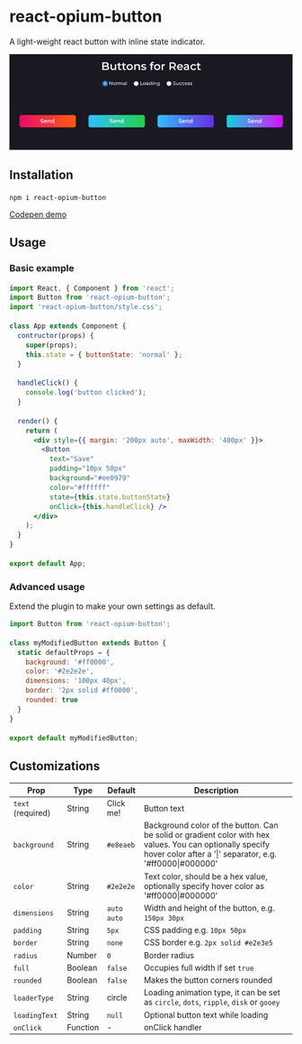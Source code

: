 # react-opium-button
A light-weight react button with inline state indicator.

<img src="https://github.com/pb03/react-opium-button/raw/master/demo.gif" width="680" alt="Demo">

## Installation
`npm i react-opium-button`

[Codepen demo](https://codepen.io/prasanjit/pen/dmraqZ)

## Usage

### Basic example
```jsx
import React, { Component } from 'react';
import Button from 'react-opium-button';
import 'react-opium-button/style.css';

class App extends Component {
  contructor(props) {
    super(props);
    this.state = { buttonState: 'normal' };
  }

  handleClick() {
    console.log('button clicked');
  }

  render() {
    return (
      <div style={{ margin: '200px auto', maxWidth: '400px' }}>
        <Button
          text="Save"
          padding="10px 50px"
          background="#ee0979"
          color="#ffffff"
          state={this.state.buttonState}
          onClick={this.handleClick} />
      </div>
    );
  }
}

export default App;
```

### Advanced usage
Extend the plugin to make your own settings as default.
```jsx
import Button from 'react-opium-button';

class myModifiedButton extends Button {
  static defaultProps = {
    background: '#ff0000',
    color: '#2e2e2e',
    dimensions: '100px 40px',
    border: '2px solid #ff0000',
    rounded: true
  }
}

export default myModifiedButton;
```

## Customizations

| Prop | Type | Default | Description |
|---|---|---|---|
| `text` (required) | String | Click me! | Button text |
| `background` | String | `#e8eaeb` | Background color of the button. Can be solid or gradient color with hex values. You can optionally specify hover color after a '&#124;' separator, e.g. '#ff0000&#124;#000000' |
| `color` | String | `#2e2e2e` | Text color, should be a hex value, optionally specify hover color as '#ff0000&#124;#000000' |
| `dimensions` | String | `auto auto` | Width and height of the button, e.g. `150px 30px` |
| `padding` | String | `5px` | CSS padding e.g. `10px 50px` |
| `border` | String | `none` | CSS border e.g. `2px solid #e2e3e5` |
| `radius` | Number | `0` | Border radius |
| `full` | Boolean | `false` | Occupies full width if set `true` |
| `rounded` | Boolean | `false` | Makes the button corners rounded |
| `loaderType` | String | circle | Loading animation type, it can be set as `circle`, `dots`, `ripple`, `disk` or `gooey` |
| `loadingText` | String | `null` | Optional button text while loading |
| `onClick` | Function | - | onClick handler |
